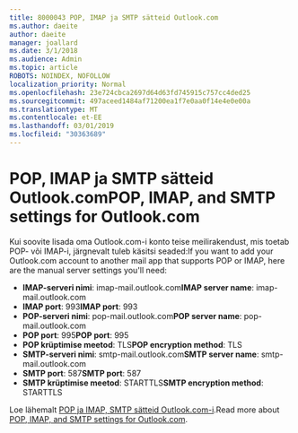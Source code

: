 ```yaml
---
title: 8000043 POP, IMAP ja SMTP sätteid Outlook.com
ms.author: daeite
author: daeite
manager: joallard
ms.date: 3/1/2018
ms.audience: Admin
ms.topic: article
ROBOTS: NOINDEX, NOFOLLOW
localization_priority: Normal
ms.openlocfilehash: 23e724cbca2697d64d63fd745915c757cc4ded25
ms.sourcegitcommit: 497aceed1484af71200ea1f7e0aa0f14e4e0e00a
ms.translationtype: MT
ms.contentlocale: et-EE
ms.lasthandoff: 03/01/2019
ms.locfileid: "30363689"
---
```

# <a name="pop-imap-and-smtp-settings-for-outlookcom"></a><span data-ttu-id="e90fb-102">POP, IMAP ja SMTP sätteid Outlook.com</span><span class="sxs-lookup"><span data-stu-id="e90fb-102">POP, IMAP, and SMTP settings for Outlook.com</span></span>

<span data-ttu-id="e90fb-103">Kui soovite lisada oma Outlook.com-i konto teise meilirakendust, mis toetab POP- või IMAP-i, järgnevalt tuleb käsitsi seaded:</span><span class="sxs-lookup"><span data-stu-id="e90fb-103">If you want to add your Outlook.com account to another mail app that supports POP or IMAP, here are the manual server settings you'll need:</span></span>

- <span data-ttu-id="e90fb-104">**IMAP-serveri nimi**: imap-mail.outlook.com</span><span class="sxs-lookup"><span data-stu-id="e90fb-104">**IMAP server name**: imap-mail.outlook.com</span></span>
- <span data-ttu-id="e90fb-105">**IMAP port**: 993</span><span class="sxs-lookup"><span data-stu-id="e90fb-105">**IMAP port**: 993</span></span>
- <span data-ttu-id="e90fb-106">**POP-serveri nimi**: pop-mail.outlook.com</span><span class="sxs-lookup"><span data-stu-id="e90fb-106">**POP server name**: pop-mail.outlook.com</span></span>
- <span data-ttu-id="e90fb-107">**POP port**: 995</span><span class="sxs-lookup"><span data-stu-id="e90fb-107">**POP port**: 995</span></span>
- <span data-ttu-id="e90fb-108">**POP krüptimise meetod**: TLS</span><span class="sxs-lookup"><span data-stu-id="e90fb-108">**POP encryption method**: TLS</span></span>
- <span data-ttu-id="e90fb-109">**SMTP-serveri nimi**: smtp-mail.outlook.com</span><span class="sxs-lookup"><span data-stu-id="e90fb-109">**SMTP server name**: smtp-mail.outlook.com</span></span>
- <span data-ttu-id="e90fb-110">**SMTP port**: 587</span><span class="sxs-lookup"><span data-stu-id="e90fb-110">**SMTP port**: 587</span></span>
- <span data-ttu-id="e90fb-111">**SMTP krüptimise meetod**: STARTTLS</span><span class="sxs-lookup"><span data-stu-id="e90fb-111">**SMTP encryption method**: STARTTLS</span></span>

<span data-ttu-id="e90fb-112">Loe lähemalt [POP ja IMAP, SMTP sätteid Outlook.com-i](https://go.microsoft.com/fwlink/p/?linkid=2001402&clcid=0x409).</span><span class="sxs-lookup"><span data-stu-id="e90fb-112">Read more about [POP, IMAP, and SMTP settings for Outlook.com](https://go.microsoft.com/fwlink/p/?linkid=2001402&clcid=0x409).</span></span>
